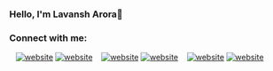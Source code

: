 ### Hello, I'm Lavansh Arora👋


### Connect with me:

&nbsp;&nbsp;
[![website](./img/twitter-light.svg)](https://twitter.com/AroraLavansh#gh-light-mode-only)
[![website](./img/twitter-dark.svg)](https://twitter.com/AroraLavansh#gh-dark-mode-only)
&nbsp;&nbsp;
[![website](./img/linkedin-light.svg)](https://www.linkedin.com/in/lavansh-arora-240052200#gh-light-mode-only)
[![website](./img/linkedin-dark.svg)](https://www.linkedin.com/in/lavansh-arora-240052200/#gh-dark-mode-only)
&nbsp;&nbsp;
[![website](./img/instagram-light.svg)](https://www.instagram.com/aroralavit#gh-light-mode-only)
[![website](./img/instagram-dark.svg)](https://www.instagram.com/aroralavit#gh-dark-mode-only)
<!--
**Lavansh1810/Lavansh1810** is a ✨ _special_ ✨ repository because its `README.md` (this file) appears on your GitHub profile.

Here are some ideas to get you started:

- 🔭 I’m currently working on ...
- 🌱 I’m currently learning ...
- 👯 I’m looking to collaborate on ...
- 🤔 I’m looking for help with ...
- 💬 Ask me about ...
- 📫 How to reach me: ...
- 😄 Pronouns: ...
- ⚡ Fun fact: ...
-->
